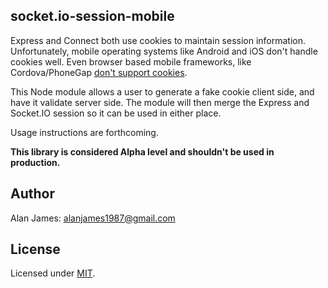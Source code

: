 socket.io-session-mobile
---

Express and Connect both use cookies to maintain session information. Unfortunately, mobile operating systems like Android and iOS don't handle cookies well. Even browser based mobile frameworks, like Cordova/PhoneGap [don't support cookies](http://community.phonegap.com/nitobi/topics/authentication_session_cookies_in_android).

This Node module allows a user to generate a fake cookie client side, and have it validate server side. The module will then merge the Express and Socket.IO session so it can be used in either place.

Usage instructions are forthcoming.

**This library is considered Alpha level and shouldn't be used in production.**

Author
---
Alan James: [alanjames1987@gmail.com](mailto:alanjames1987@gmail.com)

License
---
Licensed under [MIT](https://github.com/alanjames1987/marilynjs/blob/master/LICENSE).